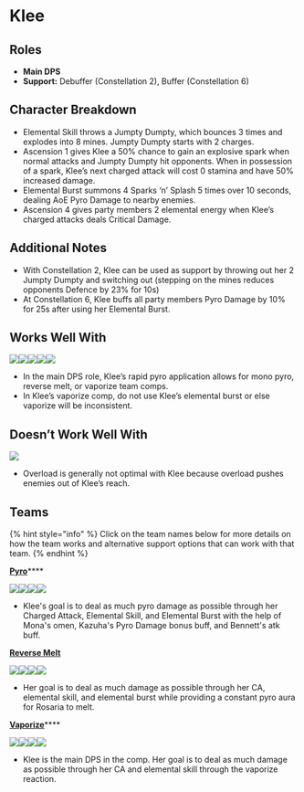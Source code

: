 # Klee

## Roles

* **Main DPS**
* **Support:** Debuffer (Constellation 2), Buffer (Constellation 6)

## Character Breakdown

* Elemental Skill throws a Jumpty Dumpty, which bounces 3 times and explodes into 8 mines. Jumpty Dumpty starts with 2 charges.
* Ascension 1 gives Klee a 50% chance to gain an explosive spark when normal attacks and Jumpty Dumpty hit opponents. When in possession of a spark, Klee’s next charged attack will cost 0 stamina and have 50% increased damage.
* Elemental Burst summons 4 Sparks ‘n’ Splash 5 times over 10 seconds, dealing AoE Pyro Damage to nearby enemies.
* Ascension 4 gives party members 2 elemental energy when Klee’s charged attacks deals Critical Damage.

## Additional Notes

* With Constellation 2, Klee can be used as support by throwing out her 2 Jumpty Dumpty and switching out (stepping on the mines reduces opponents Defence by 23% for 10s)
* At Constellation 6, Klee buffs all party members Pyro Damage by 10% for 25s after using her Elemental Burst.

## Works Well With

![](../../.gitbook/assets/Element\_Anemo.webp)![](../../.gitbook/assets/Element\_Cryo.webp)![](../../.gitbook/assets/Element\_Hydro.webp)![](../../.gitbook/assets/Element\_Pyro.webp)![](../../.gitbook/assets/Element\_Geo.webp)

* In the main DPS role, Klee’s rapid pyro application allows for mono pyro, reverse melt, or vaporize team comps.
* In Klee’s vaporize comp, do not use Klee’s elemental burst or else vaporize will be inconsistent.

## Doesn’t Work Well With

![](../../.gitbook/assets/Element\_Electro.webp)

* Overload is generally not optimal with Klee because overload pushes enemies out of Klee’s reach.

## Teams

{% hint style="info" %}
Click on the team names below for more details on how the team works and alternative support options that can work with that team.
{% endhint %}

[**Pyro**](../../teams/pure-pyro.md)****

![](../../.gitbook/assets/UI\_AvatarIcon\_Klee.png)![](../../.gitbook/assets/UI\_AvatarIcon\_Mona.png)![](../../.gitbook/assets/UI\_AvatarIcon\_Kazuha.png)![](../../.gitbook/assets/UI\_AvatarIcon\_Bennett.png)

* Klee's goal is to deal as much pyro damage as possible through her Charged Attack, Elemental Skill, and Elemental Burst with the help of Mona's omen, Kazuha's Pyro Damage bonus buff, and Bennett's atk buff.

****[**Reverse Melt**](../../teams/reverse-melt.md)****

![](../../.gitbook/assets/UI\_AvatarIcon\_Klee.png)![](../../.gitbook/assets/UI\_AvatarIcon\_Rosaria.png)![](../../.gitbook/assets/UI\_AvatarIcon\_Sucrose.png)![](../../.gitbook/assets/UI\_AvatarIcon\_Bennett.png)

* Her goal is to deal as much damage as possible through her CA, elemental skill, and elemental burst while providing a constant pyro aura for Rosaria to melt.

[**Vaporize**](../../teams/vaporize.md)****

![](../../.gitbook/assets/UI\_AvatarIcon\_Klee.png)![](../../.gitbook/assets/UI\_AvatarIcon\_Xingqiu.png)![](../../.gitbook/assets/UI\_AvatarIcon\_Sucrose.png)![](../../.gitbook/assets/UI\_AvatarIcon\_Bennett.png)

* Klee is the main DPS in the comp. Her goal is to deal as much damage as possible through her CA and elemental skill through the vaporize reaction.
